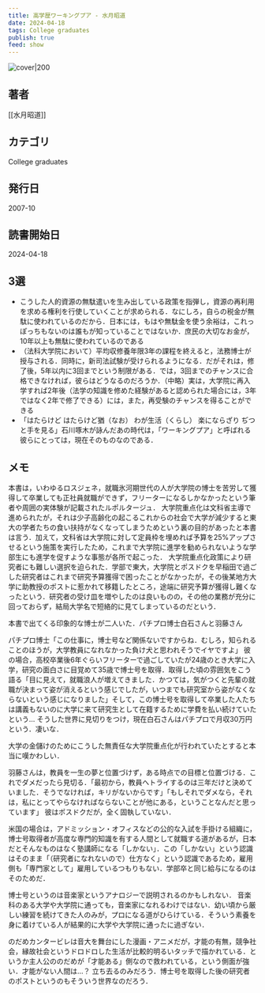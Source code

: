 ```yaml
---
title: 高学歴ワーキングプア - 水月昭道
date: 2024-04-18
tags: College graduates
publish: true
feed: show
---
```

![cover|200](http://books.google.com/books/content?id=HEEVPAAACAAJ&printsec=frontcover&img=1&zoom=1&source=gbs_api)
## 著者
[[水月昭道]]
## カテゴリ
College graduates
## 発行日
2007-10
## 読書開始日
2024-04-18

## 3選
 - こうした人的資源の無駄遣いを生み出している政策を指弾し，資源の再利用を求める権利を行使していくことが求められる．なにしろ，自らの税金が無駄に使われているのだから．日本には，もはや無駄金を使う余裕は，これっぽっちもないのは誰もが知っていることではないか．庶民の大切なお金が，10年以上も無駄に使われているのである
 - （法科大学院において）平均収修養年限3年の課程を終えると，法務博士が授与される．同時に，新司法試験が受けられるようになる．だがそれは，修了後，5年以内に3回までという制限がある．では，3回までのチャンスに合格できなければ，彼らはどうなるのだろうか．（中略）実は，大学院に再入学すれば2年後（法学の知識を修めた経験があると認められた場合には，3年ではなく2年で修了できる）には，また，再受験のチャンスを得ることができる
 - 「はたらけど はたらけど猶（なお） わが生活（くらし）
   楽にならざり ぢつと手を見る」石川啄木が詠んだあの時代は，「ワーキングプア」と呼ばれる彼らにとっては，現在そのものなのである．
## メモ
本書は，いわゆるロスジェネ，就職氷河期世代の人が大学院の博士を苦労して獲得して卒業しても正社員就職ができず，フリーターになるしかなかったという筆者や周囲の実体験が記載されたルポルタージュ．
大学院重点化は文科省主導で進められたが，それは少子高齢化の起こるこれからの社会で大学が減少すると東大の学者たちの食い扶持がなくなってしまうためという裏の目的があったと本書は言う．加えて，文科省は大学院に対して定員枠を埋めれば予算を25%アップさせるという施策を実行したため，これまで大学院に進学を勧められないような学部生にも進学を促すような事態が各所で起こった．
大学院重点化政策により研究者にも難しい選択を迫られた．学部で東大，大学院とポスドクを早稲田で過ごした研究者はこれまで研究予算獲得で困ったことがなかったが，その後某地方大学に助教授のポストに惹かれて移籍したところ，途端に研究予算が獲得し難くなったという．研究者の受け皿を増やしたのは良いものの，その他の業務が充分に回っておらず，結局大学名で短絡的に見てしまっているのだという．

本書で出てくる印象的な博士が二人いた．パチプロ博士白石さんと羽藤さん

パチプロ博士「この仕事に，博士号など関係ないですからね．むしろ，知られることのほうが，大学教員になれなかった負け犬と思われそうでイヤですよ」
彼の場合，高校卒業後6年ぐらいフリーターで過ごしていたが24歳のとき大学に入学，研究の面白さに目覚めて35歳で博士号を取得．取得した頃の雰囲気をこう語る「目に見えて，就職浪人が増えてきました．かつては，気がつくと先輩の就職が決まって姿が消えるという感じでしたが，いつまでも研究室から姿がなくならないという感じになりました」そして，この博士号を取得して卒業した人たちは講義もないのに大学に来て研究生として在籍するために学費を払い続けていたという…
そうした世界に見切りをつけ，現在白石さんはパチプロで月収30万円という．凄いな．

大学の金儲けのためにこうした無責任な大学院重点化が行われていたとすると本当に嘆かわしい．

羽藤さんは，教員を一生の夢と位置づけず，ある時点での目標と位置づける．これでダメだったら見切る．「最初から，教員へトライするのは三年だけと決めていました．そうでなければ，キリがないからです」「もしそれでダメなら，それは，私にとってやらなければならないことが他にある，ということなんだと思っています」
彼はポスドクだが，全く固執していない．

米国の場合は，アドミッション・オフィスなどの公的な入試を手掛ける組織に，博士号取得者が高度な専門的知識を有する人間として就職する道があるが，日本だとそんなものはなく塾講師になる「しかない」．この「しかない」という認識はそのまま「（研究者になれないので）仕方なく」という認識であるため，雇用側も「専門家として」雇用しているつもりもない．学部卒と同じ給与になるのはそのためだ．

博士号というのは音楽家というアナロジーで説明されるのかもしれない．
音楽科のある大学や大学院に通っても，音楽家になれるわけではない．幼い頃から厳しい練習を続けてきた人のみが，プロになる道がひらけている．そういう素養を身に着けている人が結果的に大学や大学院に通ったに過ぎない．

のだめカンタービレは音大を舞台にした漫画・アニメだが，才能の有無，競争社会，縁故社会というドロドロした生活が比較的明るいタッチで描かれている．というか主人公ののだめが「才能ある」側なので救われている，という側面が強い．才能がない人間は…？ 立ち去るのみだろう．博士号を取得した後の研究者のポストというのもそういう世界なのだろう．
